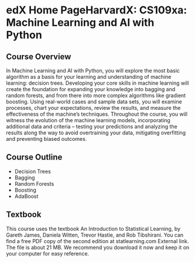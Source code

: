 # edX Home PageHarvardX: CS109xa: Machine Learning and AI with Python

## Course Overview
In Machine Learning and AI with Python, you will explore the most basic algorithm as a basis for your learning and understanding of machine learning: decision trees. Developing your core skills in machine learning will create the foundation for expanding your knowledge into bagging and random forests, and from there into more complex algorithms like gradient boosting. Using real-world cases and sample data sets, you will examine processes, chart your expectations, review the results, and measure the effectiveness of the machine’s techniques. Throughout the course, you will witness the evolution of the machine learning models, incorporating additional data and criteria – testing your predictions and analyzing the results along the way to avoid overtraining your data, mitigating overfitting and preventing biased outcomes.

## Course Outline
- Decision Trees
- Bagging
- Random Forests
- Boosting
- AdaBoost

## Textbook
This course uses the textbook An Introduction to Statistical Learning, by Gareth James, Daniela Witten, Trevor Hastie, and Rob Tibshirani. You can find a free PDF copy of the second edition at statlearning.com External link. The file is about 21 MB. We recommend you download it now and keep it on your computer for easy reference.
